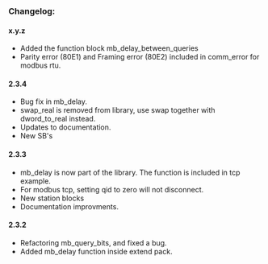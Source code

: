 ### Changelog:

#### x.y.z
- Added the function block mb_delay_between_queries
- Parity error (80E1) and Framing error (80E2) included in comm_error for modbus rtu.

#### 2.3.4
- Bug fix in mb_delay.
- swap_real is removed from library, use swap together with dword_to_real instead.
- Updates to documentation.
- New SB's

#### 2.3.3
- mb_delay is now part of the library. The function is included in tcp example.
- For modbus tcp, setting qid to zero will not disconnect.
- New station blocks
- Documentation improvments.

#### 2.3.2
- Refactoring mb_query_bits, and fixed a bug.
- Added mb_delay function inside extend pack.
